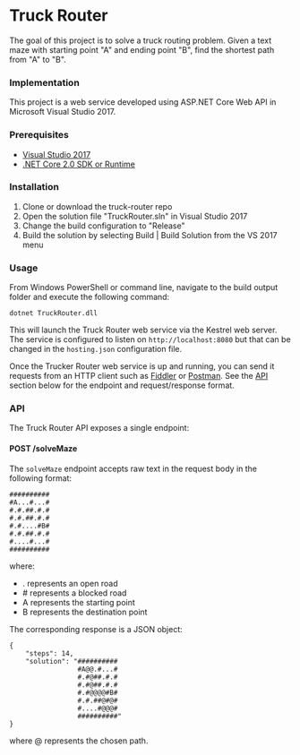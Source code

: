 # Truck Router

The goal of this project is to solve a truck routing problem. Given a text maze with starting point "A" and ending point "B", find the shortest path from "A" to "B".

### Implementation

This project is a web service developed using ASP.NET Core Web API in Microsoft Visual Studio 2017.

### Prerequisites

- [Visual Studio 2017](https://www.visualstudio.com/downloads/)
- [.NET Core 2.0 SDK or Runtime](https://www.microsoft.com/net/download/core)

### Installation

1. Clone or download the truck-router repo
1. Open the solution file "TruckRouter.sln" in Visual Studio 2017
1. Change the build configuration to "Release"
1. Build the solution by selecting Build | Build Solution from the VS 2017 menu

### Usage

From Windows PowerShell or command line, navigate to the build output folder and execute the following command:

```
dotnet TruckRouter.dll
```

This will launch the Truck Router web service via the Kestrel web server. The service is configured to listen on `http://localhost:8080` but that can be changed in the `hosting.json` configuration file.

Once the Trucker Router web service is up and running, you can send it requests from an HTTP client such as [Fiddler](http://www.telerik.com/fiddler) or [Postman](https://www.getpostman.com/). See the [API](#api) section below for the endpoint and request/response format. 

### API

The Truck Router API exposes a single endpoint:

#### POST /solveMaze

The `solveMaze` endpoint accepts raw text in the request body in the following format:

```
##########
#A...#...#
#.#.##.#.#
#.#.##.#.#
#.#....#B#
#.#.##.#.#
#....#...#
##########
```

where:

- . represents an open road
- \# represents a blocked road
- A represents the starting point
- B represents the destination point

The corresponding response is a JSON object:

```
{
    "steps": 14,
    "solution": "##########
                 #A@@.#...#
                 #.#@##.#.#
                 #.#@##.#.#
                 #.#@@@@#B#
                 #.#.##@#@#
                 #....#@@@#
                 ##########"
}
```

where @ represents the chosen path.
